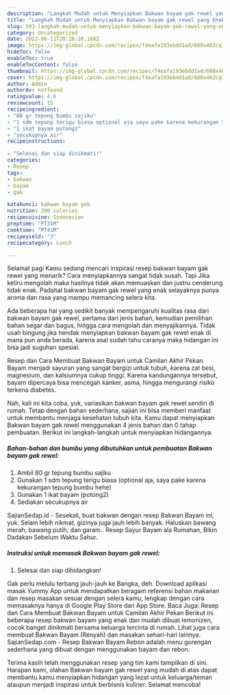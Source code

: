 ```yaml
---
description: "Langkah Mudah untuk Menyiapkan Bakwan bayam gak rewel yang Enak Banget, Buat Buka Puasa Bikin Ngiler"
title: "Langkah Mudah untuk Menyiapkan Bakwan bayam gak rewel yang Enak Banget, Buat Buka Puasa Bikin Ngiler"
slug: 593-langkah-mudah-untuk-menyiapkan-bakwan-bayam-gak-rewel-yang-enak-banget-buat-buka-puasa-bikin-ngiler
category: Uncategorized
date: 2022-06-11T20:28:18.168Z
image: https://img-global.cpcdn.com/recipes/f4eafa193ebdd1ad/680x482cq70/bakwan-bayam-gak-rewel-foto-resep-utama.jpg
hideToc: false
enableToc: true
enableTocContent: false
thumbnail: https://img-global.cpcdn.com/recipes/f4eafa193ebdd1ad/680x482cq70/bakwan-bayam-gak-rewel-foto-resep-utama.jpg
cover: https://img-global.cpcdn.com/recipes/f4eafa193ebdd1ad/680x482cq70/bakwan-bayam-gak-rewel-foto-resep-utama.jpg
author: Admin
authorAv: notfound
ratingvalue: 4.6
reviewcount: 15
recipeingredient:
- "80 gr tepung bumbu sajiku"
- "1 sdm tepung terigu biasa optional aja saya pake karena kekurangan tepung bumbu hehe"
- "1 ikat bayam potong2"
- "secukupnya air"
recipeinstructions:

- "Selesai dan siap dinikmati!"
categories:
- Resep
tags:
- bakwan
- bayam
- gak

katakunci: bakwan bayam gak 
nutrition: 200 calories
recipecuisine: Indonesian
preptime: "PT31M"
cooktime: "PT41M"
recipeyield: "3"
recipecategory: Lunch

---
```



Selamat pagi Kamu sedang mencari inspirasi resep bakwan bayam gak rewel yang menarik? Cara menyiapkannya sangat tidak susah. Tapi Jika keliru mengolah maka hasilnya tidak akan memuaskan dan justru cenderung tidak enak. Padahal bakwan bayam gak rewel yang enak selayaknya punya aroma dan rasa yang mampu memancing selera kita.


Ada beberapa hal yang sedikit banyak mempengaruhi kualitas rasa dari bakwan bayam gak rewel, pertama dari jenis bahan, kemudian pemilihan bahan segar dan bagus, hingga cara mengolah dan menyajikannya. Tidak usah bingung jika hendak menyiapkan bakwan bayam gak rewel enak di mana pun anda berada, karena asal sudah tahu caranya maka hidangan ini bisa jadi suguhan spesial.

Resep dan Cara Membuat Bakwan Bayam untuk Camilan Akhir Pekan. Bayam menjadi sayuran yang sangat bergizi untuk tubuh, karena zat besi, magnesium, dan kalsiumnya cukup tinggi. Karena kandungannya tersebut, bayam dipercaya bisa mencegah kanker, asma, hingga mengurangi risiko terkena diabetes.


Nah, kali ini kita coba, yuk, variasikan bakwan bayam gak rewel sendiri di rumah. Tetap dengan bahan sederhana, sajian ini bisa memberi manfaat untuk membantu menjaga kesehatan tubuh kita. Kamu dapat menyiapkan Bakwan bayam gak rewel menggunakan 4 jenis bahan dan 0 tahap pembuatan. Berikut ini langkah-langkah untuk menyiapkan hidangannya.

<!--inarticleads1-->

##### Bahan-bahan dan bumbu yang dibutuhkan untuk pembuatan Bakwan bayam gak rewel:

1. Ambil 80 gr tepung bumbu sajiku
1. Gunakan 1 sdm tepung terigu biasa (optional aja, saya pake karena kekurangan tepung bumbu hehe)
1. Gunakan 1 ikat bayam (potong2)
1. Sediakan secukupnya air


SajianSedap.id - Sesekali, buat bakwan dengan resep Bakwan Bayam ini, yuk. Selain lebih nikmat, gizinya juga jauh lebih banyak. Haluskan bawang merah, bawang putih, dan garam.. Resep Sayur Bayam ala Rumahan, Bikin Dadakan Sebelum Waktu Sahur. 

<!--inarticleads2-->

##### Instruksi untuk memasak Bakwan bayam gak rewel:


1. Selesai dan siap dihidangkan!

Gak perlu melulu terbang jauh-jauh ke Bangka, deh. Download aplikasi masak Yummy App untuk mendapatkan beragam referensi bahan makanan dan resep masakan sesuai dengan selera kamu, lengkap dengan cara memasaknya hanya di Google Play Store dan App Store. Baca Juga: Resep dan Cara Membuat Bakwan Bayam untuk Camilan Akhir Pekan Berikut ini beberapa resep bakwan bayam yang enak dan mudah dibuat lemonizen, cocok banget dinikmati bersama keluarga tercinta di rumah. Lihat juga cara membuat Bakwan Bayam (Renyah) dan masakan sehari-hari lainnya. SajianSedap.com - Resep Bakwan Bayam Rebon adalah menu gorengan sederhana yang dibuat dengan menggunakan bayam dan rebon. 

Terima kasih telah menggunakan resep yang tim kami tampilkan di sini. Harapan kami, olahan Bakwan bayam gak rewel yang mudah di atas dapat membantu kamu menyiapkan hidangan yang lezat untuk keluarga/teman ataupun menjadi inspirasi untuk berbisnis kuliner. Selamat mencoba!

